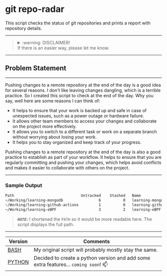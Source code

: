 # git repo-radar

This script checks the status of git repositories and prints a report with repository details.

---

> <details><summary>:warning: DISCLAIMER!</summary>:boom: USE AT OWN RISK :exclamation:</details>
> If there is an easier way, please let me know.

---

## Problem Statement

---

Pushing changes to a remote repository at the end of the day is a good idea for several reasons. I don't like leaving changes dangling, which is a terrible practice. So I created this script to check at the end of the day. Why you say, well here are some reasons I can think of:

- It helps to ensure that your work is backed up and safe in case of unexpected issues, such as a power outage or hardware failure.
- It allows other team members to access your changes and collaborate on the project more effectively.
- It allows you to switch to a different task or work on a separate branch without worrying about losing your work.
- It helps you to stay organized and keep track of your progress.

Pushing changes to a remote repository at the end of the day is also a good practice to establish as part of your workflow. It helps to ensure that you are regularly committing and pushing your changes, which helps avoid conflicts and makes it easier to collaborate with others on the project.

---

### Sample Output

```bash
Path                              Untracked    Stashed   Name
~/Working/learning-mongodb                6          0   learning-mongodb
~/Working/learning-github-actions         1          0   learning-github-actions
~/Working/learning-eBPF                   3          2   learning-eBPF
```

> **_`NOTE`:_** I shortened the `PATH` so it would be more readable here. The script displays the full path.

---

| Version                      | Comments                                                                                   |
| ---------------------------- | ------------------------------------------------------------------------------------------ |
| [BASH](./bash/README.md)     | My original script will probably mostly stay the same.                                     |
| [PYTHON](./python/README.md) | Decided to create a python version and add some extra features... `coming soon`! :mailbox: |
